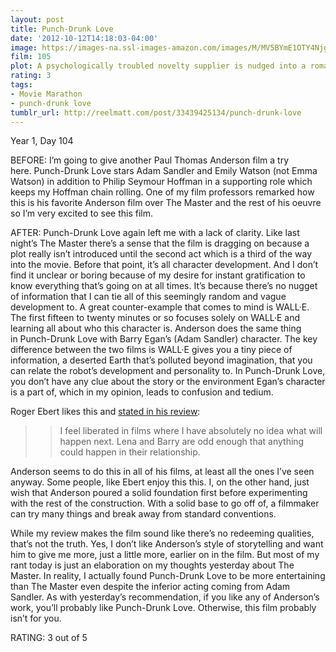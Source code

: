 ```yaml
---
layout: post
title: Punch-Drunk Love
date: '2012-10-12T14:18:03-04:00'
image: https://images-na.ssl-images-amazon.com/images/M/MV5BYmE1OTY4NjgtYjcwNC00NWE4LWJiNGMtZmVhYTdlMWE1YzIxXkEyXkFqcGdeQXVyMTMxODk2OTU@._V1_UX182_CR0,0,182,268_AL_.jpg
film: 105
plot: A psychologically troubled novelty supplier is nudged into a romance with an English woman, all the while being extorted by a phone-sex line run by a crooked mattress salesman and purchasing stunning amounts of pudding.
rating: 3
tags:
- Movie Marathon
- punch-drunk love
tumblr_url: http://reelmatt.com/post/33439425134/punch-drunk-love
---
```


Year 1, Day 104

BEFORE: I’m going to give another Paul Thomas Anderson film a try here. Punch-Drunk Love stars Adam Sandler and Emily Watson (not Emma Watson) in addition to Philip Seymour Hoffman in a supporting role which keeps my Hoffman chain rolling. One of my film professors remarked how this is his favorite Anderson film over The Master and the rest of his oeuvre so I’m very excited to see this film.

AFTER: Punch-Drunk Love again left me with a lack of clarity. Like last night’s The Master there’s a sense that the film is dragging on because a plot really isn’t introduced until the second act which is a third of the way into the movie. Before that point, it’s all character development. And I don’t find it unclear or boring because of my desire for instant gratification to know everything that’s going on at all times. It’s because there’s no nugget of information that I can tie all of this seemingly random and vague development to. A great counter-example that comes to mind is WALL·E. The first fifteen to twenty minutes or so focuses solely on WALL·E and learning all about who this character is. Anderson does the same thing in Punch-Drunk Love with Barry Egan’s (Adam Sandler) character. The key difference between the two films is WALL·E gives you a tiny piece of information, a deserted Earth that’s polluted beyond imagination, that you can relate the robot’s development and personality to. In Punch-Drunk Love, you don’t have any clue about the story or the environment Egan’s character is a part of, which in my opinion, leads to confusion and tedium.

Roger Ebert likes this and [stated in his review][1]:

>>I feel liberated in films where I have absolutely no idea what will happen next. Lena and Barry are odd enough that anything could happen in their relationship.

Anderson seems to do this in all of his films, at least all the ones I’ve seen anyway. Some people, like Ebert enjoy this this. I, on the other hand, just wish that Anderson poured a solid foundation first before experimenting with the rest of the construction. With a solid base to go off of, a filmmaker can try many things and break away from standard conventions.

While my review makes the film sound like there’s no redeeming qualities, that’s not the truth. Yes, I don’t like Anderson’s style of storytelling and want him to give me more, just a little more, earlier on in the film. But most of my rant today is just an elaboration on my thoughts yesterday about The Master. In reality, I actually found Punch-Drunk Love to be more entertaining than The Master even despite the inferior acting coming from Adam Sandler. As with yesterday’s recommendation, if you like any of Anderson’s work, you’ll probably like Punch-Drunk Love. Otherwise, this film probably isn’t for you.

RATING: 3 out of 5

[1]: https://www.rogerebert.com/reviews/punch-drunk-love-2002